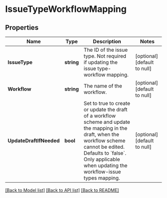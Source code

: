 # IssueTypeWorkflowMapping

## Properties
Name | Type | Description | Notes
------------ | ------------- | ------------- | -------------
**IssueType** | **string** | The ID of the issue type. Not required if updating the issue type-workflow mapping. | [optional] [default to null]
**Workflow** | **string** | The name of the workflow. | [optional] [default to null]
**UpdateDraftIfNeeded** | **bool** | Set to true to create or update the draft of a workflow scheme and update the mapping in the draft, when the workflow scheme cannot be edited. Defaults to &#x60;false&#x60;. Only applicable when updating the workflow-issue types mapping. | [optional] [default to null]

[[Back to Model list]](../README.md#documentation-for-models) [[Back to API list]](../README.md#documentation-for-api-endpoints) [[Back to README]](../README.md)

